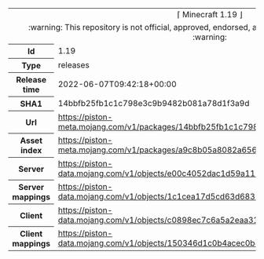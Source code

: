 <html><table>
<tr><td colspan="2" align="center"><img width="0" height="0"><br/>⌈ Minecraft 1.19 ⌋<br/><img width="0" height="0"></td></tr>
<tr><td colspan="2" align="center"><img width="0" height="0"><br/>
:warning: This repository is not official, approved, endorsed, associated or connected with Mojang :warning:
<br/><img width="0" height="0"></td></tr>
<tr><th>Id</th><td>1.19</td></tr>
<tr><th>Type</th><td>releases</td></tr>
<tr><th>Release time</th><td>2022-06-07T09:42:18+00:00</td></tr>
<tr><th>SHA1</th><td>14bbfb25fb1c1c798e3c9b9482b081a78d1f3a9d</td></tr>
<tr><th>Url</th><td><a href="https://piston-meta.mojang.com/v1/packages/14bbfb25fb1c1c798e3c9b9482b081a78d1f3a9d/1.19.json">https://piston-meta.mojang.com/v1/packages/14bbfb25fb1c1c798e3c9b9482b081a78d1f3a9d/1.19.json</a></td></tr>
<tr><th>Asset index</th><td><a href="https://piston-meta.mojang.com/v1/packages/a9c8b05a8082a65678beda6dfa2b8f21fa627bce/1.19.json">https://piston-meta.mojang.com/v1/packages/a9c8b05a8082a65678beda6dfa2b8f21fa627bce/1.19.json</a></td></tr>
<tr><th>Server</th><td><a href="https://piston-data.mojang.com/v1/objects/e00c4052dac1d59a1188b2aa9d5a87113aaf1122/server.jar">https://piston-data.mojang.com/v1/objects/e00c4052dac1d59a1188b2aa9d5a87113aaf1122/server.jar</a></td></tr>
<tr><th>Server mappings</th><td><a href="https://piston-data.mojang.com/v1/objects/1c1cea17d5cd63d68356df2ef31e724dd09f8c26/server.txt">https://piston-data.mojang.com/v1/objects/1c1cea17d5cd63d68356df2ef31e724dd09f8c26/server.txt</a></td></tr>
<tr><th>Client</th><td><a href="https://piston-data.mojang.com/v1/objects/c0898ec7c6a5a2eaa317770203a1554260699994/client.jar">https://piston-data.mojang.com/v1/objects/c0898ec7c6a5a2eaa317770203a1554260699994/client.jar</a></td></tr>
<tr><th>Client mappings</th><td><a href="https://piston-data.mojang.com/v1/objects/150346d1c0b4acec0b4eb7f58b86e3ea1aa730f3/client.txt">https://piston-data.mojang.com/v1/objects/150346d1c0b4acec0b4eb7f58b86e3ea1aa730f3/client.txt</a></td></tr>
</table></html>